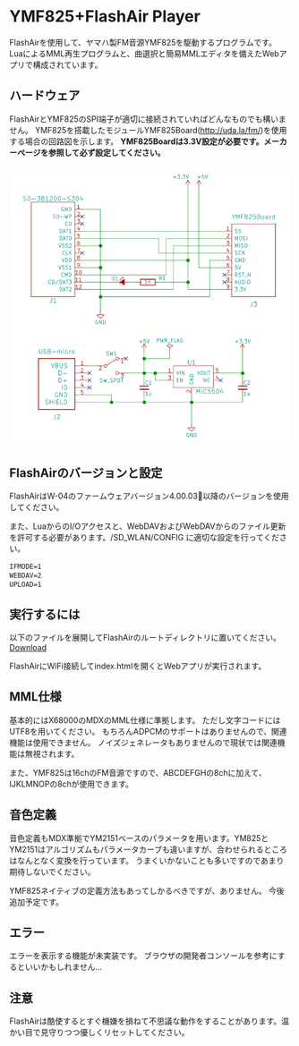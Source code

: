 # YMF825+FlashAir Player

FlashAirを使用して、ヤマハ製FM音源YMF825を駆動するプログラムです。
LuaによるMML再生プログラムと、曲選択と簡易MMLエディタを備えたWebアプリで構成されています。

## ハードウェア

FlashAirとYMF825のSPI端子が適切に接続されていればどんなものでも構いません。
YMF825を搭載したモジュールYMF825Board(http://uda.la/fm/)を使用する場合の回路図を示します。
**YMF825Boardは3.3V設定が必要です。メーカーページを参照して必ず設定してください。**

![回路図](schematic.png)

## FlashAirのバージョンと設定

FlashAirはW-04のファームウェアバージョン4.00.03以降のバージョンを使用してください。

また、LuaからのI/Oアクセスと、WebDAVおよびWebDAVからのファイル更新を許可する必要があります。/SD_WLAN/CONFIG に適切な設定を行ってください。
``` :/SD_WLAN/CONFIG
IFMODE=1
WEBDAV=2
UPLOAD=1
```

## 実行するには

以下のファイルを展開してFlashAirのルートディレクトリに置いてください。
[Download](https://github.com/shuichitakano/ymf825playFA/releases/download/v0.2_FW4.00.03/air825_release0_2.zip)

FlashAirにWiFi接続してindex.htmlを開くとWebアプリが実行されます。

## MML仕様

基本的にはX68000のMDXのMML仕様に準拠します。
ただし文字コードにはUTF8を用いてください。
もちろんADPCMのサポートはありませんので、関連機能は使用できません。
ノイズジェネレータもありませんので現状では関連機能は無視されます。

また、YMF825は16chのFM音源ですので、ABCDEFGHの8chに加えて、IJKLMNOPの8chが使用できます。

## 音色定義

音色定義もMDX準拠でYM2151ベースのパラメータを用います。YM825とYM2151はアルゴリズムもパラメータカーブも違いますが、合わせられるところはなんとなく変換を行っています。
うまくいかないことも多いですのであまり期待しないでください。

YMF825ネイティブの定義方法もあってしかるべきですが、ありません。
今後追加予定です。

## エラー

エラーを表示する機能が未実装です。
ブラウザの開発者コンソールを参考にするといいかもしれません…

## 注意

FlashAirは酷使するとすぐ機嫌を損ねて不思議な動作をすることがあります。温かい目で見守りつつ優しくリセットしてください。

